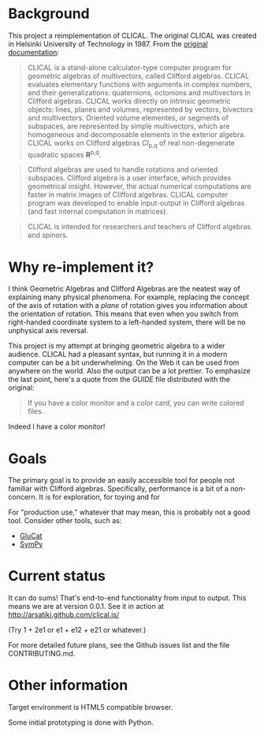 Background
==========

This project a reimplementation of CLICAL. The original CLICAL was created in
Helsinki University of Technology in 1987. From the [original documentation][original]:

> CLICAL is a stand-alone calculator-type computer program for geometric
> algebras of multivectors, called Clifford algebras. CLICAL evaluates
> elementary functions with arguments in complex numbers, and their
> generalizations: quaternions, octonions and multivectors in Clifford
> algebras. CLICAL works directly on intrinsic geometric objects:
> lines, planes and volumes, represented by vectors, bivectors and
> multivectors. Oriented volume elementes, or segments of subspaces,
> are represented by simple multivectors, which are homogeneous and
> decomposable elements in the exterior algebra. CLICAL works on
> Clifford algebras _Cl_<sub>p,q</sub> of real non-degenerate quadratic spaces
> **R**<sup>p,q</sup>.

> Clifford algebras are used to handle rotations and oriented
> subspaces. Clifford algebra is a user interface, which provides
> geometrical insight. However, the actual numerical computations are
> faster in matrix images of Clifford algebras. CLICAL computer program
> was developed to enable input-output in Clifford algebras (and fast
> internal computation in matrices).

> CLICAL is intended for researchers and teachers of Clifford algebras
> and spinors.

[original]: http://users.tkk.fi/ppuska/mirror/Lounesto/CLICAL.htm

Why re-implement it?
====================

I think Geometric Algebras and Clifford Algebras are the neatest way of
explaining many physical phenomena. For example, replacing the concept of
the axis of rotation with a _plane_ of rotation gives you information about
the orientation of rotation. This means that even when you switch from
right-handed coordinate system to a left-handed system, there will be no unphysical axis reversal.

This project is my attempt at bringing geometric algebra to a wider audience.
CLICAL had a pleasant syntax, but running it in a modern computer can be a bit
underwhelming. On the Web it can be used from anywhere on the world. Also the
output can be a lot prettier. To emphasize the last point, here's a quote from
the _GUIDE_ file distributed with the original:

> If you have a color monitor and a color card, you can write colored files.

Indeed I have a color monitor!

Goals
=====

The primary goal is to provide an easily accessible tool for people not familiar with
Clifford algebras. Specifically, performance is a bit of a non-concern. It is for exploration,
for toying and for 

For "production use," whatever that may mean, this is probably not a good tool.
Consider other tools, such as:

- [GluCat][glucat]
- [SymPy][sympy]

[glucat]: http://glucat.sourceforge.net/
[sympy]: http://docs.sympy.org/0.7.0/modules/galgebra/GA/GAsympy.html

Current status
==============

It can do sums! That's end-to-end functionality from input to output. This means we are
at version 0.0.1. See it in action at http://arsatiki.github.com/clical.js/

(Try 1 + 2e1 or e1 + e12 + e21 or whatever.)

For more detailed future plans, see the Github issues list and the file CONTRIBUTING.md.



Other information
=================

Target environment is HTML5 compatible browser.

Some initial prototyping is done with Python.
